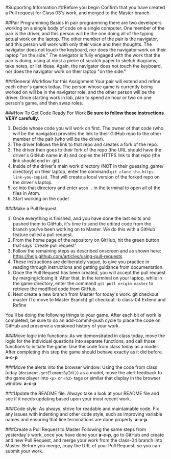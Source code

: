 #Supporting Information
##Before you begin
Confirm that you have created a Pull request for Class 03's work, and merged to the Master branch.

##Pair Programming Basics
In pair programming there are two developers working on a single body of code on a single computer. One member of the pair is the driver, and this person will be the one doing all of the typing actual work on the laptop. The other member of the pair is the navigator, and this person will work with only their voice and their thoughts. The navigator does not touch the keyboard, nor does the navigator work on their laptop "on the side." The navigator is fully engaged with the work that the pair is doing, using at most a piece of scratch paper to sketch diagrams, take notes, or list ideas. Again, the navigator does not touch the keyboard, nor does the navigator work on their laptop "on the side."

###General Workflow for this Assignment
Your pair will extend and refine each other's games today. The person whose game is currently being worked on will be in the navigator role, and the other person will be the driver. Once starting work in lab, plan to spend an hour or two on one person's game, and then swap roles.

###How To Get Code Ready For Work
**Be sure to follow these instructions VERY carefully.**

1. Decide whose code you will work on first. The owner of that code (who will be the navigator) provides the link to their GitHub repo to the other member of the pair (who will be the driver).
2. The driver follows the link to that repo and creates a fork of the repo.
3. The driver then goes to their fork of the repo (the URL should have the driver's GitHub name in it) and copies the HTTPS link to that repo (the link should end in .git).
4. Inside of the driver's main work directory (NOT in their guessing_game/ directory) on their laptop, enter the command `git clone the-https-link-you-copied`. That will create a local version of the forked repo on the driver's laptop.
5. `cd` into that directory and enter `atom .` in the terminal to open all of the files in Atom.
6. Start working on the code!

###Make a Pull Request
1. Once everything is finished, and you have done the last edits and pushed them to GitHub, it's time to send the edited code from the branch you've been working on to Master. We do this with a GitHub feature called a pull request.
2. From the home page of the repository on GitHub, hit the green button that says 'Create pull request'
3. Follow the remaining steps as described onscreen and as shown here: https://help.github.com/articles/using-pull-requests
4. These instructions are deliberately vague, to give you practice in reading through instructions and getting guidance from documentation.
5. Once the Pull Request has been created, you will accept the pull request by merging/closing it. After that, in the terminal on your laptop, while in the game directory, enter the command `git pull origin master` to retrieve the modified code from GitHub.
6. Next create a new branch from Master for today's work.
    git checkout master   (To move to Master Branch)
    git checkout -b class-04
    Extend and Refine

You'll be doing the following things to your game. After each bit of work is completed, be sure to do an add-commit-push cycle to place the code on GitHub and preserve a versioned history of your work.

###Move logic into functions:
As we demonstrated in class today, move the logic for the individual questions into separate functions, and call those functions to initiate the game. Use the code from class today as a model. After completing this step the game should behave exactly as it did before. **a-c-p**

###Move the alerts into the browser window:
Using the code from class today (`document.getElementById()`) as a model, move the alert feedback to the game player into `<p>`  or `<h2>` tags or similar that display in the browser window. **a-c-p**

###Update the README file:
Always take a look at your README file and see if it needs updating based upon your most recent work.

###Code style:
As always, strive for readable and maintainable code. Fix any issues with indenting and other code style, such as improving variable names and ensuring that line terminations are done properly. **a-c-p**

###Create a Pull Request to Master
Following the same steps from yesterday's work, once you have done your **a-c-p**, go to GitHub and create and new Pull Request, and merge your work from the class-04 branch into Master. Before you merge, copy the URL of your Pull Request, so you can submit your work.
